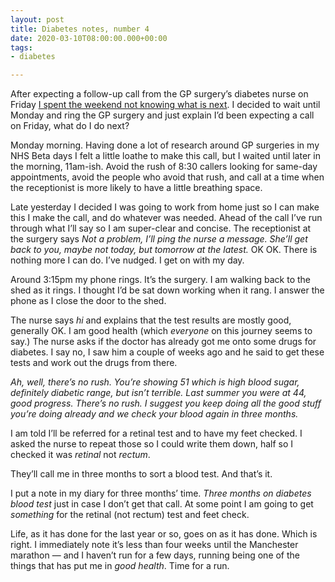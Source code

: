 ```yaml
---
layout: post
title: Diabetes notes, number 4
date: 2020-03-10T08:00:00.000+00:00
tags:
- diabetes

---
```

After expecting a follow-up call from the GP surgery’s diabetes nurse on Friday [I spent the weekend not knowing what is next](https://www.ermlikeyeah.com/diabetes-notes-number-2). I decided to wait until Monday and ring the GP surgery and just explain I’d been expecting a call on Friday, what do I do next?

Monday morning. Having done a lot of research around GP surgeries in my NHS Beta days I felt a little loathe to make this call, but I waited until later in the morning, 11am-ish. Avoid the rush of 8:30 callers looking for same-day appointments, avoid the people who avoid that rush, and call at a time when the receptionist is more likely to have a little breathing space.

Late yesterday I decided I was going to work from home just so I can make this I make the call, and do whatever was needed. Ahead of the call I’ve run through what I’ll say so I am super-clear and concise. The receptionist at the surgery says _Not a problem, I’ll ping the nurse a message. She’ll get back to you, maybe not today, but tomorrow at the latest._ OK OK. There is nothing more I can do. I’ve nudged. I get on with my day.

Around 3:15pm my phone rings. It’s the surgery. I am walking back to the shed as it rings. I thought I’d be sat down working when it rang. I answer the phone as I close the door to the shed.

The nurse says _hi_ and explains that the test results are mostly good, generally OK. I am good health (which _everyone_ on this journey seems to say.) The nurse asks if the doctor has already got me onto some drugs for diabetes. I say no, I saw him a couple of weeks ago and he said to get these tests and work out the drugs from there.

_Ah, well, there’s no rush. You’re showing 51 which is high blood sugar, definitely diabetic range, but isn’t terrible. Last summer you were at 44, good progress. There’s no rush. I suggest you keep doing all the good stuff you’re doing already and we check your blood again in three months._ 

I am told I’ll be referred for a retinal test and to have my feet checked. I asked the nurse to repeat those so I could write them down, half so I checked it was _retinal_ not _rectum_.

They’ll call me in three months to sort a blood test. And that’s it.

I put a note in my diary for three months’ time. _Three months on diabetes blood test_ just in case I don’t get that call. At some point I am going to get _something_ for the retinal (not rectum) test and feet check.

Life, as it has done for the last year or so, goes on as it has done. Which is right. I immediately note it’s less than four weeks until the Manchester marathon — and I haven’t run for a few days, running being one of the things that has put me in _good health_. Time for a run.